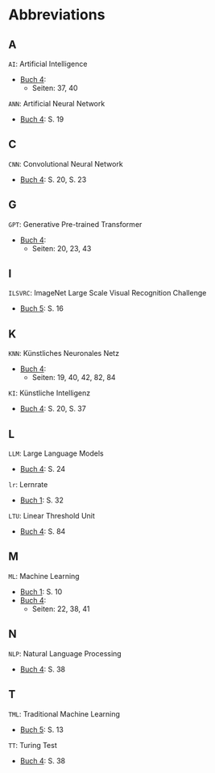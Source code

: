 # Abbreviations

## A

`AI`: Artificial Intelligence
* [Buch 4](./Buch4.md):
  - Seiten: 37, 40

`ANN`: Artificial Neural Network
* [Buch 4](./Buch4.md): S. 19

## C

`CNN`: Convolutional Neural Network
* [Buch 4](./Buch4.md): S. 20, S. 23

## G

`GPT`: Generative Pre-trained Transformer
* [Buch 4](./Buch4.md):
  - Seiten: 20, 23, 43

## I

`ILSVRC`: ImageNet Large Scale Visual Recognition Challenge
* [Buch 5](./Buch5.md): S. 16

## K

`KNN`: Künstliches Neuronales Netz
* [Buch 4](./Buch4.md):
  - Seiten: 19, 40, 42, 82, 84

`KI`: Künstliche Intelligenz
* [Buch 4](./Buch4.md): S. 20, S. 37

## L

`LLM`: Large Language Models
* [Buch 4](./Buch4.md): S. 24

`lr`: Lernrate
* [Buch 1](./Buch1.md): S. 32

`LTU`: Linear Threshold Unit
* [Buch 4](./Buch4.md): S. 84

## M

`ML`: Machine Learning
* [Buch 1](./Buch1.md): S. 10
* [Buch 4](./Buch4.md):
  - Seiten: 22, 38, 41

## N

`NLP`: Natural Language Processing
* [Buch 4](./Buch4.md): S. 38

## T

`TML`: Traditional Machine Learning
* [Buch 5](./Buch5.md): S. 13

`TT`: Turing Test
* [Buch 4](./Buch4.md): S. 38
